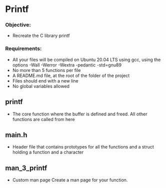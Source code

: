 # Printf
### Objective:
* Recreate the C library printf
### Requirements:
* All your files will be compiled on Ubuntu 20.04 LTS using gcc,
  using the options -Wall -Werror -Wextra -pedantic -std=gnu89
* No more than 5 functions per file
* A README.md file, at the root of the folder of the project
* Files should end with a new line
* No global variables allowed

## printf
* The core function where the buffer is defined and freed. All other functions are called from here

## main.h
* Header file that contains prototypes for all the functions and a struct holding a function and a character
## man_3_printf
* Custom man page Create a man page for your function.
